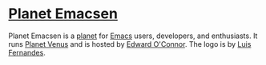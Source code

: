# [Planet Emacsen][]

Planet Emacsen is a [planet][] for [Emacs][] users, developers, and
enthusiasts. It runs [Planet Venus][] and is hosted by
[Edward O'Connor][]. The logo is by [Luis Fernandes][].

[Planet Emacsen]: http://planet.emacsen.org/
[planet]: http://en.wikipedia.org/wiki/Planet_%28software%29
[Emacs]: http://www.gnu.org/software/emacs/
[Planet Venus]: http://intertwingly.net/code/venus/
[Edward O'Connor]: http://edward.oconnor.cx/
[Luis Fernandes]: http://www.ee.ryerson.ca/~elf/
